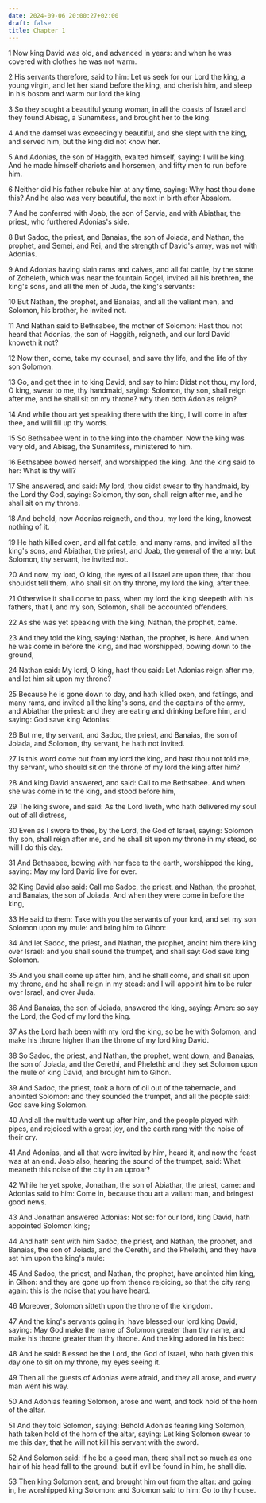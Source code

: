 ```yaml
---
date: 2024-09-06 20:00:27+02:00
draft: false
title: Chapter 1
---
```




1 Now king David was old, and advanced in years: and when he was covered with clothes he was not warm.

2 His servants therefore, said to him: Let us seek for our Lord the king, a young virgin, and let her stand before the king, and cherish him, and sleep in his bosom and warm our lord the king.

3 So they sought a beautiful young woman, in all the coasts of Israel and they found Abisag, a Sunamitess, and brought her to the king.

4 And the damsel was exceedingly beautiful, and she slept with the king, and served him, but the king did not know her.

5 And Adonias, the son of Haggith, exalted himself, saying: I will be king. And he made himself chariots and horsemen, and fifty men to run before him.

6 Neither did his father rebuke him at any time, saying: Why hast thou done this? And he also was very beautiful, the next in birth after Absalom.

7 And he conferred with Joab, the son of Sarvia, and with Abiathar, the priest, who furthered Adonias's side.

8 But Sadoc, the priest, and Banaias, the son of Joiada, and Nathan, the prophet, and Semei, and Rei, and the strength of David's army, was not with Adonias.

9 And Adonias having slain rams and calves, and all fat cattle, by the stone of Zoheleth, which was near the fountain Rogel, invited all his brethren, the king's sons, and all the men of Juda, the king's servants:

10 But Nathan, the prophet, and Banaias, and all the valiant men, and Solomon, his brother, he invited not.

11 And Nathan said to Bethsabee, the mother of Solomon: Hast thou not heard that Adonias, the son of Haggith, reigneth, and our lord David knoweth it not?

12 Now then, come, take my counsel, and save thy life, and the life of thy son Solomon.

13 Go, and get thee in to king David, and say to him: Didst not thou, my lord, O king, swear to me, thy handmaid, saying: Solomon, thy son, shall reign after me, and he shall sit on my throne? why then doth Adonias reign?

14 And while thou art yet speaking there with the king, I will come in after thee, and will fill up thy words.

15 So Bethsabee went in to the king into the chamber. Now the king was very old, and Abisag, the Sunamitess, ministered to him.

16 Bethsabee bowed herself, and worshipped the king. And the king said to her: What is thy will?

17 She answered, and said: My lord, thou didst swear to thy handmaid, by the Lord thy God, saying: Solomon, thy son, shall reign after me, and he shall sit on my throne.

18 And behold, now Adonias reigneth, and thou, my lord the king, knowest nothing of it.

19 He hath killed oxen, and all fat cattle, and many rams, and invited all the king's sons, and Abiathar, the priest, and Joab, the general of the army: but Solomon, thy servant, he invited not.

20 And now, my lord, O king, the eyes of all Israel are upon thee, that thou shouldst tell them, who shall sit on thy throne, my lord the king, after thee.

21 Otherwise it shall come to pass, when my lord the king sleepeth with his fathers, that I, and my son, Solomon, shall be accounted offenders.

22 As she was yet speaking with the king, Nathan, the prophet, came.

23 And they told the king, saying: Nathan, the prophet, is here. And when he was come in before the king, and had worshipped, bowing down to the ground,

24 Nathan said: My lord, O king, hast thou said: Let Adonias reign after me, and let him sit upon my throne?

25 Because he is gone down to day, and hath killed oxen, and fatlings, and many rams, and invited all the king's sons, and the captains of the army, and Abiathar the priest: and they are eating and drinking before him, and saying: God save king Adonias:

26 But me, thy servant, and Sadoc, the priest, and Banaias, the son of Joiada, and Solomon, thy servant, he hath not invited.

27 Is this word come out from my lord the king, and hast thou not told me, thy servant, who should sit on the throne of my lord the king after him?

28 And king David answered, and said: Call to me Bethsabee. And when she was come in to the king, and stood before him,

29 The king swore, and said: As the Lord liveth, who hath delivered my soul out of all distress,

30 Even as I swore to thee, by the Lord, the God of Israel, saying: Solomon thy son, shall reign after me, and he shall sit upon my throne in my stead, so will I do this day.

31 And Bethsabee, bowing with her face to the earth, worshipped the king, saying: May my lord David live for ever.

32 King David also said: Call me Sadoc, the priest, and Nathan, the prophet, and Banaias, the son of Joiada. And when they were come in before the king,

33 He said to them: Take with you the servants of your lord, and set my son Solomon upon my mule: and bring him to Gihon:

34 And let Sadoc, the priest, and Nathan, the prophet, anoint him there king over Israel: and you shall sound the trumpet, and shall say: God save king Solomon.

35 And you shall come up after him, and he shall come, and shall sit upon my throne, and he shall reign in my stead: and I will appoint him to be ruler over Israel, and over Juda.

36 And Banaias, the son of Joiada, answered the king, saying: Amen: so say the Lord, the God of my lord the king.

37 As the Lord hath been with my lord the king, so be he with Solomon, and make his throne higher than the throne of my lord king David.

38 So Sadoc, the priest, and Nathan, the prophet, went down, and Banaias, the son of Joiada, and the Cerethi, and Phelethi: and they set Solomon upon the mule of king David, and brought him to Gihon.

39 And Sadoc, the priest, took a horn of oil out of the tabernacle, and anointed Solomon: and they sounded the trumpet, and all the people said: God save king Solomon.

40 And all the multitude went up after him, and the people played with pipes, and rejoiced with a great joy, and the earth rang with the noise of their cry.

41 And Adonias, and all that were invited by him, heard it, and now the feast was at an end. Joab also, hearing the sound of the trumpet, said: What meaneth this noise of the city in an uproar?

42 While he yet spoke, Jonathan, the son of Abiathar, the priest, came: and Adonias said to him: Come in, because thou art a valiant man, and bringest good news.

43 And Jonathan answered Adonias: Not so: for our lord, king David, hath appointed Solomon king;

44 And hath sent with him Sadoc, the priest, and Nathan, the prophet, and Banaias, the son of Joiada, and the Cerethi, and the Phelethi, and they have set him upon the king's mule:

45 And Sadoc, the priest, and Nathan, the prophet, have anointed him king, in Gihon: and they are gone up from thence rejoicing, so that the city rang again: this is the noise that you have heard.

46 Moreover, Solomon sitteth upon the throne of the kingdom.

47 And the king's servants going in, have blessed our lord king David, saying: May God make the name of Solomon greater than thy name, and make his throne greater than thy throne. And the king adored in his bed:

48 And he said: Blessed be the Lord, the God of Israel, who hath given this day one to sit on my throne, my eyes seeing it.

49 Then all the guests of Adonias were afraid, and they all arose, and every man went his way.

50 And Adonias fearing Solomon, arose and went, and took hold of the horn of the altar.

51 And they told Solomon, saying: Behold Adonias fearing king Solomon, hath taken hold of the horn of the altar, saying: Let king Solomon swear to me this day, that he will not kill his servant with the sword.

52 And Solomon said: If he be a good man, there shall not so much as one hair of his head fall to the ground: but if evil be found in him, he shall die.

53 Then king Solomon sent, and brought him out from the altar: and going in, he worshipped king Solomon: and Solomon said to him: Go to thy house.

